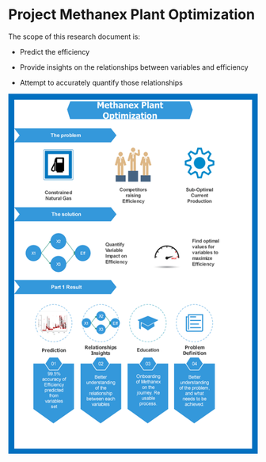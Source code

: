# Project Methanex Plant Optimization

The scope of this research document is: 

- Predict the efficiency 

- Provide insights on the relationships between variables and efficiency 

- Attempt to accurately quantify those relationships


![](https://github.com/ncdeeps/Deepak_Portfolio/blob/main/Images/Plant%20Optimization%20Summary.png)
